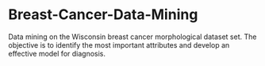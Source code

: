 # Breast-Cancer-Data-Mining
 Data mining on the Wisconsin breast cancer morphological dataset set. The objective is to identify the most important attributes and develop an effective model for diagnosis.
